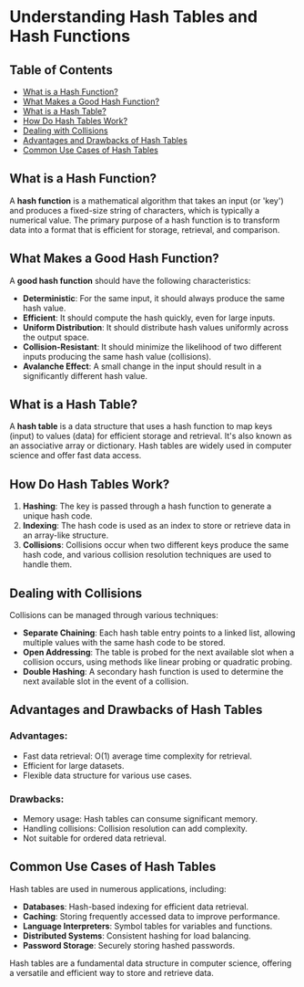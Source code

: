 # Understanding Hash Tables and Hash Functions

## Table of Contents
- [What is a Hash Function?](#what-is-a-hash-function)
- [What Makes a Good Hash Function?](#what-makes-a-good-hash-function)
- [What is a Hash Table?](#what-is-a-hash-table)
- [How Do Hash Tables Work?](#how-do-hash-tables-work)
- [Dealing with Collisions](#dealing-with-collisions)
- [Advantages and Drawbacks of Hash Tables](#advantages-and-drawbacks)
- [Common Use Cases of Hash Tables](#common-use-cases)

## What is a Hash Function?

A **hash function** is a mathematical algorithm that takes an input (or 'key') and produces a fixed-size string of characters, which is typically a numerical value. The primary purpose of a hash function is to transform data into a format that is efficient for storage, retrieval, and comparison.

## What Makes a Good Hash Function?

A **good hash function** should have the following characteristics:
- **Deterministic**: For the same input, it should always produce the same hash value.
- **Efficient**: It should compute the hash quickly, even for large inputs.
- **Uniform Distribution**: It should distribute hash values uniformly across the output space.
- **Collision-Resistant**: It should minimize the likelihood of two different inputs producing the same hash value (collisions).
- **Avalanche Effect**: A small change in the input should result in a significantly different hash value.

## What is a Hash Table?

A **hash table** is a data structure that uses a hash function to map keys (input) to values (data) for efficient storage and retrieval. It's also known as an associative array or dictionary. Hash tables are widely used in computer science and offer fast data access.

## How Do Hash Tables Work?

1. **Hashing**: The key is passed through a hash function to generate a unique hash code.
2. **Indexing**: The hash code is used as an index to store or retrieve data in an array-like structure.
3. **Collisions**: Collisions occur when two different keys produce the same hash code, and various collision resolution techniques are used to handle them.

## Dealing with Collisions

Collisions can be managed through various techniques:
- **Separate Chaining**: Each hash table entry points to a linked list, allowing multiple values with the same hash code to be stored.
- **Open Addressing**: The table is probed for the next available slot when a collision occurs, using methods like linear probing or quadratic probing.
- **Double Hashing**: A secondary hash function is used to determine the next available slot in the event of a collision.

## Advantages and Drawbacks of Hash Tables

### Advantages:
- Fast data retrieval: O(1) average time complexity for retrieval.
- Efficient for large datasets.
- Flexible data structure for various use cases.

### Drawbacks:
- Memory usage: Hash tables can consume significant memory.
- Handling collisions: Collision resolution can add complexity.
- Not suitable for ordered data retrieval.

## Common Use Cases of Hash Tables

Hash tables are used in numerous applications, including:
- **Databases**: Hash-based indexing for efficient data retrieval.
- **Caching**: Storing frequently accessed data to improve performance.
- **Language Interpreters**: Symbol tables for variables and functions.
- **Distributed Systems**: Consistent hashing for load balancing.
- **Password Storage**: Securely storing hashed passwords.

Hash tables are a fundamental data structure in computer science, offering a versatile and efficient way to store and retrieve data.

